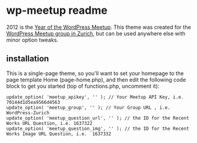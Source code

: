 wp-meetup readme
================

2012 is the [Year of the WordPress Meetup](http://wordpress.org/news/2012/01/year-of-the-meetup/). This theme was created for the [WordPress Meetup group in Zurich](http://www.wp-zuri.ch), but can be used anywhere else with minor option tweaks.

installation
------------

This is a single-page theme, so you'll want to set your homepage to the page template Home (page-home.php), and then edit the following code block to get you started (top of functions.php, uncomment it):

	update_option( 'meetup_apikey', '' ); // Your Meetup API Key, i.e. 70144d1d5ea9566d4563
	update_option( 'meetup_group', '' ); // Your Group URL , i.e. WordPress-Zurich
	update_option( 'meetup_question_url', '' ); // the ID for the Recent Works URL Question, i.e. 1637322
	update_option( 'meetup_question_img', '' ); // the ID for the Recent Works Image URL Question, i.e.  1637332
